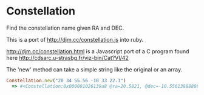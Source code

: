 Constellation
=============

Find the constellation name given RA and DEC.

This is a port of http://djm.cc/constellation.js into ruby.

http://djm.cc/constellation.html is a Javascript port of a C program found here http://cdsarc.u-strasbg.fr/viz-bin/Cat?VI/42

The 'new' method can take a simple string like the original or an array.

```ruby
Constellation.new("20 34 55.56 -10 33 22.1")
  => #<Constellation:0x000001026139a8 @ra=20.5821, @dec=-10.55613888888889, @abreviation="Cap", @name="Capricornus", @genitive="Capricorni">
```
